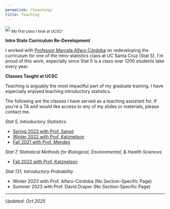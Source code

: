 ```yaml
---
permalink: /teaching/
title: Teaching
---
```


<img src="{{ site.url }}{{ site.baseurl }}/assets/images/gradschool2.jpeg">
<sub>My first class I took at UCSC!</sub>

**Intro Stats Curriculum Re-Development**

I worked with [Professor Marcela Alfaro Córdoba](https://malfaro2.github.io) on redeveloping the curriculum for one of the intro-statistics class at UC Santa Cruz (Stat 5).  I'm proud of this work, especially since Stat 5 is a class over 1200 students take every year. 

**Classes Taught at UCSC**

Teaching is arguably the most impactful part of my graduate training. I have especially enjoyed teaching introductory statistics.

The following are the classes I have served as a teaching assistant for.
If you're a TA and would like access to any of my slides or materials, please contact me.

*Stat 5, Introductory Statistics*

* [Spring 2023 with Prof. Sansó](/class_pages/stat5-s23/)
* [Winter 2022 with Prof. Katznelson](/class_pages/stat5-w22/)
* [Fall 2021 with Prof. Mendes](/class_pages/stat5-f21/)

*Stat 7, Statistical Methods for Biological, Environmental, & Health Sciences*

* [Fall 2022 with Prof. Katznelson](/class_pages/stat7-f22/)

*Stat 131, Introductory Probability*

* Winter 2023 with Prof. Alfaro-Córdoba (No Section-Specific Page)
* Summer 2023 with Prof. David Draper (No Section-Specific Page)

***


*Updated: Oct 2025*
